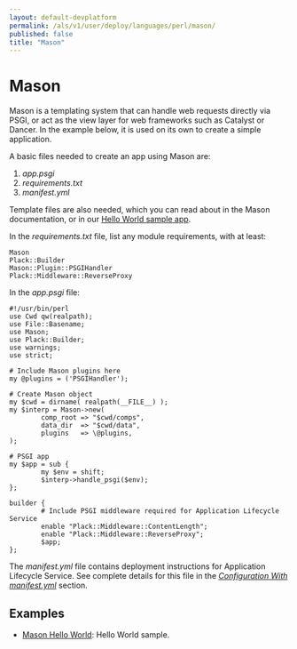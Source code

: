 ```yaml
---
layout: default-devplatform
permalink: /als/v1/user/deploy/languages/perl/mason/
published: false
title: "Mason"
---
```

<!--PUBLISHED-->

Mason[](#mason "Permalink to this headline")
=============================================

Mason is a templating system that can handle web requests directly via
PSGI, or act as the view layer for web frameworks such as Catalyst or
Dancer. In the example below, it is used on its own to create a simple
application.

A basic files needed to create an app using Mason are:

1.  *app.psgi*
2.  *requirements.txt*
3.  *manifest.yml*

Template files are also needed, which you can read about in the Mason
documentation, or in our [Hello World sample
app](https://github.com/Stackato-Apps/mason-helloworld).

In the *requirements.txt* file, list any module requirements, with at
least:

    Mason
    Plack::Builder
    Mason::Plugin::PSGIHandler
    Plack::Middleware::ReverseProxy

In the *app.psgi* file:

    #!/usr/bin/perl
    use Cwd qw(realpath);
    use File::Basename;
    use Mason;
    use Plack::Builder;
    use warnings;
    use strict;

    # Include Mason plugins here
    my @plugins = ('PSGIHandler');

    # Create Mason object
    my $cwd = dirname( realpath(__FILE__) );
    my $interp = Mason->new(
            comp_root => "$cwd/comps",
            data_dir  => "$cwd/data",
            plugins   => \@plugins,
    );

    # PSGI app
    my $app = sub {
            my $env = shift;
            $interp->handle_psgi($env);
    };

    builder {
            # Include PSGI middleware required for Application Lifecycle Service
            enable "Plack::Middleware::ContentLength";
            enable "Plack::Middleware::ReverseProxy";
            $app;
    };

The *manifest.yml* file contains deployment instructions for Application Lifecycle Service. See complete details for this file in the [*Configuration With manifest.yml*](/als/v1/user/deploy/manifestyml/) section.

Examples[](#examples "Permalink to this headline")
---------------------------------------------------

-   [Mason Hello
    World](https://github.com/Stackato-Apps/mason-helloworld): Hello
    World sample.
